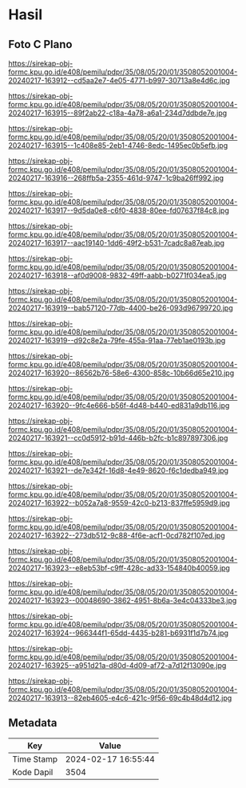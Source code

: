 # Hasil

## Foto C Plano

https://sirekap-obj-formc.kpu.go.id/e408/pemilu/pdpr/35/08/05/20/01/3508052001004-20240217-163912--cd5aa2e7-4e05-4771-b997-30713a8e4d6c.jpg

https://sirekap-obj-formc.kpu.go.id/e408/pemilu/pdpr/35/08/05/20/01/3508052001004-20240217-163915--89f2ab22-c18a-4a78-a6a1-234d7ddbde7e.jpg

https://sirekap-obj-formc.kpu.go.id/e408/pemilu/pdpr/35/08/05/20/01/3508052001004-20240217-163915--1c408e85-2eb1-4746-8edc-1495ec0b5efb.jpg

https://sirekap-obj-formc.kpu.go.id/e408/pemilu/pdpr/35/08/05/20/01/3508052001004-20240217-163916--268ffb5a-2355-461d-9747-1c9ba26ff992.jpg

https://sirekap-obj-formc.kpu.go.id/e408/pemilu/pdpr/35/08/05/20/01/3508052001004-20240217-163917--9d5da0e8-c6f0-4838-80ee-fd07637f84c8.jpg

https://sirekap-obj-formc.kpu.go.id/e408/pemilu/pdpr/35/08/05/20/01/3508052001004-20240217-163917--aac19140-1dd6-49f2-b531-7cadc8a87eab.jpg

https://sirekap-obj-formc.kpu.go.id/e408/pemilu/pdpr/35/08/05/20/01/3508052001004-20240217-163918--af0d9008-9832-49ff-aabb-b0271f034ea5.jpg

https://sirekap-obj-formc.kpu.go.id/e408/pemilu/pdpr/35/08/05/20/01/3508052001004-20240217-163919--bab57120-77db-4400-be26-093d96799720.jpg

https://sirekap-obj-formc.kpu.go.id/e408/pemilu/pdpr/35/08/05/20/01/3508052001004-20240217-163919--d92c8e2a-79fe-455a-91aa-77eb1ae0193b.jpg

https://sirekap-obj-formc.kpu.go.id/e408/pemilu/pdpr/35/08/05/20/01/3508052001004-20240217-163920--86562b76-58e6-4300-858c-10b66d65e210.jpg

https://sirekap-obj-formc.kpu.go.id/e408/pemilu/pdpr/35/08/05/20/01/3508052001004-20240217-163920--9fc4e666-b56f-4d48-b440-ed831a9db116.jpg

https://sirekap-obj-formc.kpu.go.id/e408/pemilu/pdpr/35/08/05/20/01/3508052001004-20240217-163921--cc0d5912-b91d-446b-b2fc-b1c897897306.jpg

https://sirekap-obj-formc.kpu.go.id/e408/pemilu/pdpr/35/08/05/20/01/3508052001004-20240217-163921--de7e342f-16d8-4e49-8620-f6c1dedba949.jpg

https://sirekap-obj-formc.kpu.go.id/e408/pemilu/pdpr/35/08/05/20/01/3508052001004-20240217-163922--b052a7a8-9559-42c0-b213-837ffe5959d9.jpg

https://sirekap-obj-formc.kpu.go.id/e408/pemilu/pdpr/35/08/05/20/01/3508052001004-20240217-163922--273db512-9c88-4f6e-acf1-0cd782f107ed.jpg

https://sirekap-obj-formc.kpu.go.id/e408/pemilu/pdpr/35/08/05/20/01/3508052001004-20240217-163923--e8eb53bf-c9ff-428c-ad33-154840b40059.jpg

https://sirekap-obj-formc.kpu.go.id/e408/pemilu/pdpr/35/08/05/20/01/3508052001004-20240217-163923--00048690-3862-4951-8b6a-3e4c04333be3.jpg

https://sirekap-obj-formc.kpu.go.id/e408/pemilu/pdpr/35/08/05/20/01/3508052001004-20240217-163924--966344f1-65dd-4435-b281-b6931f1d7b74.jpg

https://sirekap-obj-formc.kpu.go.id/e408/pemilu/pdpr/35/08/05/20/01/3508052001004-20240217-163925--a951d21a-d80d-4d09-af72-a7d12f13090e.jpg

https://sirekap-obj-formc.kpu.go.id/e408/pemilu/pdpr/35/08/05/20/01/3508052001004-20240217-163913--82eb4605-e4c6-421c-9f56-69c4b48d4d12.jpg


## Metadata

| Key        | Value               |
| ---------- | ------------------- |
| Time Stamp | 2024-02-17 16:55:44 |
| Kode Dapil | 3504                |



